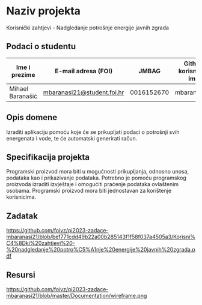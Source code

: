 # Naziv projekta
Korisnički zahtjevi - Nadgledanje potrošnje energije javnih zgrada

## Podaci o studentu

Ime i prezime | E-mail adresa (FOI) | JMBAG | Github korisničko ime
------------  | ------------------- | ----- | ---------------------
Mihael Baranašić | mbaranasi21@student.foi.hr | 0016152670 | mbaranasi21


## Opis domene
Izraditi aplikaciju pomoću koje će se prikupljati podaci o potrošnji svih energenata i vode, te će automatski generirati račun.

## Specifikacija projekta
Programski proizvod mora biti u mogućnosti prikupljanja, odnosno unosa, podataka kao i prikazivanje podataka. Potrebno je pomoću programskog proizvoda izraditi izvještaje i omogućiti praćenje podataka ovlaštenim osobama. Programski proizvod mora biti jednostavan za korištenje korisnicima.

## Zadatak
https://github.com/foivz/pi2023-zadace-mbaranasi21/blob/bef771cdd49b22a00b285143f1f58f037a4505a3/Korisni%C4%8Dki%20zahtjevi%20-%20nadgledanje%20potro%C5%A1nje%20energije%20javnih%20zgrada.pdf

## Resursi
https://github.com/foivz/pi2023-zadace-mbaranasi21/blob/master/Documentation/wireframe.png
